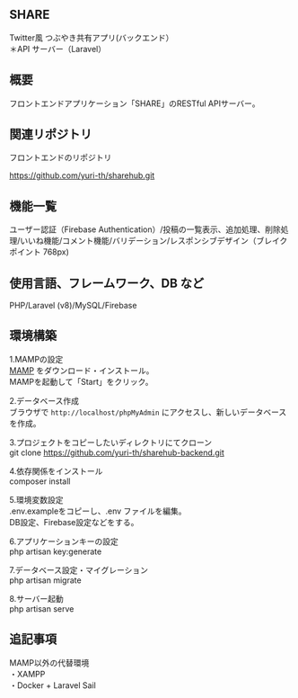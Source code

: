 ## SHARE<br>
Twitter風 つぶやき共有アプリ(バックエンド）<br>
＊API サーバー（Laravel）<br>

## 概要

フロントエンドアプリケーション「SHARE」のRESTful APIサーバー。<br>

## 関連リポジトリ<br>

フロントエンドのリポジトリ<br>

https://github.com/yuri-th/sharehub.git

## 機能一覧<br>

ユーザー認証（Firebase Authentication）/投稿の一覧表示、追加処理、削除処理/いいね機能/コメント機能/バリデーション/レスポンシブデザイン（ブレイクポイント 768px)<br>

## 使用言語、フレームワーク、DB など<br>

PHP/Laravel (v8)/MySQL/Firebase<br>

## 環境構築<br>

1.MAMPの設定<br>
[MAMP](https://www.mamp.info/en/downloads/) をダウンロード・インストール。<br>
MAMPを起動して「Start」をクリック。<br>

2.データベース作成<br>
ブラウザで `http://localhost/phpMyAdmin` にアクセスし、新しいデータベースを作成。

3.プロジェクトをコピーしたいディレクトリにてクローン<br>
git clone <https://github.com/yuri-th/sharehub-backend.git><br>

4.依存関係をインストール<br>
composer install<br>

5.環境変数設定<br>
.env.exampleをコピーし、.env ファイルを編集。<br>
DB設定、Firebase設定などをする。<br>

6.アプリケーションキーの設定<br>
php artisan key:generate<br>

7.データベース設定・マイグレーション<br>
php artisan migrate<br>

8.サーバー起動<br>
php artisan serve<br>

## 追記事項<br>
MAMP以外の代替環境<br>
・XAMPP <br>
・Docker + Laravel Sail<br>
